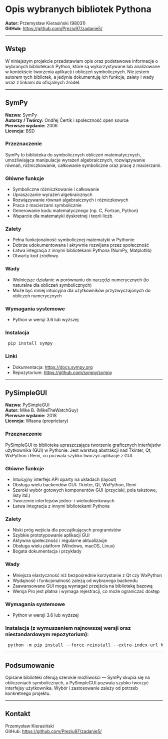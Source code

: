 # Opis wybranych bibliotek Pythona

**Autor:** Przemysław Kierasiński (98031)  
**GitHub:** https://github.com/Preziu97/zadanie5/

---

## Wstęp

W niniejszym projekcie przedstawiam opis oraz podstawowe informacje o wybranych bibliotekach Python, które są wykorzystywane lub analizowane w kontekście tworzenia aplikacji i obliczeń symbolicznych. Nie jestem autorem tych bibliotek, a jedynie dokumentuję ich funkcje, zalety i wady wraz z linkami do oficjalnych źródeł.

---

## SymPy

**Nazwa:** SymPy  
**Autorzy / Twórcy:** Ondřej Čertík i społeczność open source  
**Pierwsze wydanie:** 2006  
**Licencja:** BSD

### Przeznaczenie  
SymPy to biblioteka do symbolicznych obliczeń matematycznych, umożliwiająca manipulacje wyrażeń algebraicznych, rozwiązywanie równań, różniczkowanie, całkowanie symboliczne oraz pracę z macierzami.

### Główne funkcje  
- Symboliczne różniczkowanie i całkowanie  
- Upraszczanie wyrażeń algebraicznych  
- Rozwiązywanie równań algebraicznych i różniczkowych  
- Praca z macierzami symbolicznie  
- Generowanie kodu matematycznego (np. C, Fortran, Python)  
- Wsparcie dla matematyki dyskretnej i teorii liczb  

### Zalety  
- Pełna funkcjonalność symbolicznej matematyki w Pythonie  
- Dobrze udokumentowana i aktywnie rozwijana przez społeczność  
- Łatwa integracja z innymi bibliotekami Pythona (NumPy, Matplotlib)  
- Otwarty kod źródłowy  

### Wady  
- Wolniejsze działanie w porównaniu do narzędzi numerycznych (to naturalne dla obliczeń symbolicznych)  
- Może być mniej intuicyjna dla użytkowników przyzwyczajonych do obliczeń numerycznych  

### Wymagania systemowe  
- Python w wersji 3.6 lub wyższej  

### Instalacja  
<pre> pip install sympy </pre>

### Linki  
- Dokumentacja: https://docs.sympy.org  
- Repozytorium: https://github.com/sympy/sympy  

---

## PySimpleGUI

**Nazwa:** PySimpleGUI  
**Autor:** Mike B. (MikeTheWatchGuy)  
**Pierwsze wydanie:** 2018  
**Licencja:** Własna (proprietary)  

### Przeznaczenie  
PySimpleGUI to biblioteka upraszczająca tworzenie graficznych interfejsów użytkownika (GUI) w Pythonie. Jest warstwą abstrakcji nad Tkinter, Qt, WxPython i Remi, co pozwala szybko tworzyć aplikacje z GUI.

### Główne funkcje  
- Intuicyjny interfejs API oparty na układach (layout)  
- Obsługa wielu backendów GUI: Tkinter, Qt, WxPython, Remi  
- Szeroki wybór gotowych komponentów GUI (przyciski, pola tekstowe, listy itd.)  
- Tworzenie interfejsów jedno- i wielookienkowych  
- Łatwa integracja z innymi bibliotekami Pythona  

### Zalety  
- Niski próg wejścia dla początkujących programistów  
- Szybkie prototypowanie aplikacji GUI  
- Aktywna społeczność i regularne aktualizacje  
- Obsługa wielu platform (Windows, macOS, Linux)  
- Bogata dokumentacja i przykłady  

### Wady  
- Mniejsza elastyczność niż bezpośrednie korzystanie z Qt czy WxPython  
- Wydajność i funkcjonalność zależą od wybranego backendu  
- Zaawansowane GUI mogą wymagać przejścia na bibliotekę bazową  
- Wersja Pro jest płatna i wymaga rejestracji, co może ograniczać dostęp  

### Wymagania systemowe  
- Python w wersji 3.6 lub wyższej  

### Instalacja (z wymuszeniem najnowszej wersji oraz niestandardowym repozytorium):
<pre> python -m pip install --force-reinstall --extra-index-url https://PySimpleGUI.net/install PySimpleGUI  </pre>


---

## Podsumowanie

Opisane biblioteki oferują szerokie możliwości — SymPy skupia się na obliczeniach symbolicznych, a PySimpleGUI pozwala szybko tworzyć interfejsy użytkownika. Wybór i zastosowanie zależy od potrzeb konkretnego projektu.

---

## Kontakt

Przemysław Kierasiński  
GitHub: https://github.com/Preziu97/zadanie5/

